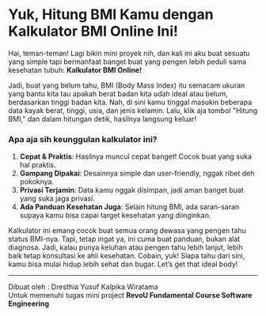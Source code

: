 <h1>Yuk, Hitung BMI Kamu dengan Kalkulator BMI Online Ini!</h1>

Hai, teman-teman! Lagi bikin mini proyek nih, dan kali ini aku buat sesuatu yang simple tapi bermanfaat banget buat yang pengen lebih peduli sama kesehatan tubuh: <strong>Kalkulator BMI Online!</strong>

Jadi, buat yang belum tahu, BMI (Body Mass Index) itu semacam ukuran yang bantu kita tau apakah berat badan kita udah ideal atau belum, berdasarkan tinggi badan kita. Nah, di sini kamu tinggal masukin beberapa data kayak berat, tinggi, usia, dan jenis kelamin. Lalu, klik aja tombol "Hitung BMI," dan dalam hitungan detik, hasilnya langsung keluar!

<h3>Apa aja sih keunggulan kalkulator ini?</h3>

<ol>
  <li><strong>Cepat & Praktis</strong>: Hasilnya muncul cepat banget! Cocok buat yang suka hal praktis.</li>
  <li><strong>Gampang Dipakai</strong>: Desainnya simple dan user-friendly, nggak ribet deh pokoknya.</li>
  <li><strong>Privasi Terjamin</strong>: Data kamu nggak disimpan, jadi aman banget buat yang suka jaga privasi.</li>
  <li><strong>Ada Panduan Kesehatan Juga</strong>: Selain hitung BMI, ada saran-saran supaya kamu bisa capai target kesehatan yang diinginkan.</li>
</ol>

Kalkulator ini emang cocok buat semua orang dewasa yang pengen tahu status BMI-nya. Tapi, tetap ingat ya, ini cuma buat panduan, bukan alat diagnosa. Jadi, kalau punya keluhan atau pengen tahu lebih lanjut, lebih baik tetap konsultasi ke ahli kesehatan.
Cobain, yuk! Siapa tahu dari sini, kamu bisa mulai hidup lebih sehat dan bugar. Let’s get that ideal body!
<hr>
Dibuat oleh : Dresthia Yusuf Kalpika Wiratama<br>
Untuk memenuhi tugas mini project <strong>RevoU Fundamental Course Software Engineering</strong>
